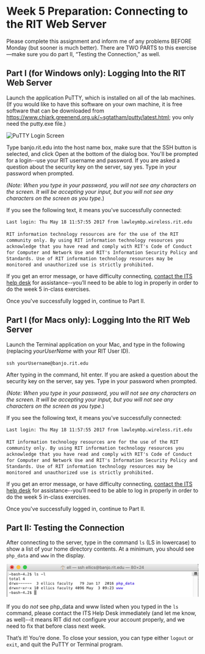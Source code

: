 # Week 5 Preparation: Connecting to the RIT Web Server
Please complete this assignment and inform me of any problems BEFORE Monday (but sooner is much better). There are TWO PARTS to this exercise—make sure you do part II, “Testing the Connection,” as well. 

## Part I (for Windows only): Logging Into the RIT Web Server 

Launch the application PuTTY, which is installed on all of the lab machines. (If you would like to have this software on your own machine, it is free software that can be downloaded from https://www.chiark.greenend.org.uk/~sgtatham/putty/latest.html; you only need the putty.exe file.) 

![PuTTY Login Screen](putty-login.png)

Type banjo.rit.edu into the host name box, make sure that the SSH button is selected, and click Open at the bottom of the dialog box. You'll be prompted for a login--use your RIT username and password. If you are asked a question about the security key on the server, say yes. Type in your password when prompted.

*(Note: When you type in your password, you will not see any characters on the screen. It will be accepting your input, but you will not see any characters on the screen as you type.*)

If you see the following text, it means you've successfully connected:

```
Last login: Thu May 18 11:57:55 2017 from lawleymbp.wireless.rit.edu

RIT information technology resources are for the use of the RIT community only. By using RIT information technology resources you acknowledge that you have read and comply with RIT's Code of Conduct for Computer and Network Use and RIT's Information Security Policy and Standards. Use of RIT information technology resources may be monitored and unauthorized use is strictly prohibited.
```

If you get an error message, or have difficulty connecting,  [contact the ITS help desk](https://www.rit.edu/its/help-support/hours-contact) for assistance--you’ll need to be able to log in properly in order to do the week 5 in-class exercises. 

Once you've successfully logged in, continue to Part II.

## Part I (for Macs only): Logging Into the RIT Web Server

Launch the Terminal application on your Mac, and type in the following (replacing *yourUserName* with your RIT User ID). 

`ssh yourUsername@banjo.rit.edu`  

After typing in the command, hit enter. If you are asked a question about the security key on the server, say yes. Type in your password when prompted. 

*(Note: When you type in your password, you will not see any characters on the screen. It will be accepting your input, but you will not see any characters on the screen as you type.*)

If you see the following text, it means you've successfully connected:

```
Last login: Thu May 18 11:57:55 2017 from lawleymbp.wireless.rit.edu

RIT information technology resources are for the use of the RIT community only. By using RIT information technology resources you acknowledge that you have read and comply with RIT's Code of Conduct for Computer and Network Use and RIT's Information Security Policy and Standards. Use of RIT information technology resources may be monitored and unauthorized use is strictly prohibited.
```

If you get an error message, or have difficulty connecting, [contact the ITS help desk](https://www.rit.edu/its/help-support/hours-contact) for assistance--you’ll need to be able to log in properly in order to do the week 5 in-class exercises.

Once you've successfully logged in, continue to Part II.

## Part II:  Testing the Connection 

After connecting to the server, type in the command  `ls`  (LS in lowercase) to show a list of your home directory contents. At a minimum, you should see `php_data` and `www` in the display.  

![banjo directory listing](banjo-prompt.png)

If you do *not* see php_data  and www listed when you typed in the `ls` command, please contact the ITS Help Desk immediately (and let me know, as well)--it means RIT did not configure your account properly, and we need to fix that before class next week.

That’s it! You’re done. To close your session, you can type either `logout` or `exit`, and quit the PuTTY or Terminal program. 

